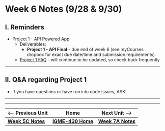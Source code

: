 # Week 6 Notes (9/28 & 9/30)

## I. Reminders

- [Project 1 - API Powered App](../projects/project-1.md)
  - Deliverables:
    - **Project 1 - API Final** - due end of week 6 (see myCourses dropbox for exact due date/time and submission requirements)
  - [Project 1 FAQ](../projects/project-1-FAQ.md) - will continue to be updated, so check back frequently

<hr>

## II. Q&A regarding Project 1
- If you have questions or have run into code issues, ASK!



<hr><hr>

| <-- Previous Unit | Home | Next Unit -->
| --- | --- | --- 
| [**Week 5C Notes**](5C.md)   |  [**IGME-430 Home**](../README.md) | [**Week 7A Notes**](7A.md)
